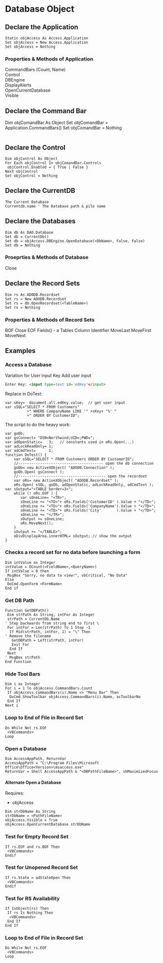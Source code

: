 # Database Object

## Declare the Application
```vbscript
Static objAccess As Access.Application
Set objAccess = New Access.Application
Set objAccess = Nothing
```

### Properties & Methods of Application
CommandBars (Count, Name)  
Control  
DBEngine  
DisplayAlerts  
OpenCurrentDatabase  
Visible  

## Declare the Command Bar
Dim objComandBar As Object
Set objComandBar = Application.CommandBars(<MenuName>)
Set objComandBar = Nothing
```vbscript
```

## Declare the Control
```vbscript
Dim objControl As Object
For Each objControl In objComandBar.Controls
 objControl.Enabled = { True | False }
Next objControl
Set objControl = Nothing
```

## Declare the CurrentDB
```vbscript
The Current Database
Currentdb.name ' The Database path & pile name
```

## Declare the Databases
```vbscript
Dim db As DAO.Database
Set db = CurrentDb()
Set db = objAccess.DBEngine.OpenDatabase(<DbName>, False, False)
Set db = Nothing
```

### Proeprties & Methods of Database
Close

## Declare the Record Sets
```vbscript
Dim rs As ADODB.Recordset
Set rs = New ADODB.Recordset
Set rs = db.OpenRecordset(<TableName>)
Set rs = Nothing
```

### Properties & Methods of Record Sets
BOF
Close
EOF
Fields() - a Tables Column Identifier
MoveLast
MoveFirst
MoveNext

## Examples

### Access a Database

Variation for User input Key
Add user input
```html
Enter Key: <input type=text id='edKey'</input>
```
Replace in DoTest:
```vbscript
var sKey=  document.all.edKey.value;  // get user input
var sSQL="SELECT * FROM Customers"
          +" WHERE CompanyName LIKE '" +sKey+ "%' "
          +" ORDER BY CustomerID"; 
```

The script to do the heavy work:
```vbscript
var goDb;
var gsConnect= "DSN=Northwind;UID=;PWD=";  
var adOpenStatic=   3;   // constants used in oRs.Open(...)
var adLockReadOnly= 1;
var adCmdText=      1;
function DoTest() {
	var sSQL="SELECT * FROM Customers ORDER BY CustomerID";
	//--------------------------------------- open the db connection
	goDb= new ActiveXObject( "ADODB.Connection" );
	goDb.Open( gsConnect );
	//---------------------------------------- open the recordset
	var oRs= new ActiveXObject( "ADODB.Recordset" );
	oRs.Open( sSQL, goDb, adOpenStatic, adLockReadOnly, adCmdText );
var sOutput="<TABLE border=3>";
	while (! oRs.EOF ) {
	   var sOneLine= "<TR>";
	   sOneLine += "<TD>"+ oRs.Fields('CustomerID' ).Value + "</TD>";
	   sOneLine += "<TD>"+ oRs.Fields('CompanyName').Value + "</TD>";
	   sOneLine += "<TD>"+ oRs.Fields('City'       ).Value + "</TD>";
	   sOneLine += "</TR>";
	   sOutput += sOneLine;
	   oRs.MoveNext();
	}
	sOutput += "</TABLE>";
	oDivDisplayArea.innerHTML= sOutput; // show the output
}
```

### Checks a record set for no data before launching a form
```vbscript
Dim intValue as Integer
intValue = DCount(<FieldName>,<QueryName>)
If intValue = 0 then
 MsgBox "Sorry, no data to view!", vbCritical, "No Data"
Else
 DoCmd.OpenForm <FormName>
End if 
```

### Get DB Path
```vbscript
Function GetDBPath()
 Dim strPath As String, intFor As Integer
 strPath = CurrentDb.Name
' Step backwards from string end to first \
 For intFor = Len(strPath) To 1 Step -1
  If Mid(strPath, intFor, 1) = "\" Then
' Remove the filename
   GetDBPath = Left(strPath, intFor)
   Exit For
  End If
 Next
' MsgBox strPath
End Function
```

### Hide Tool Bars
```vbscript
Dim i as Integer
For i = 1 To objAccess.CommandBars.Count
 If objAccess.CommandBars(i).Name <> "Menu Bar" Then
  DoCmd.ShowToolbar objAccess.CommandBars(i).Name, acToolbarNo
 End If
Next i
```

### Loop to End of File in Record Set
```vbscript
Do While Not rs.EOF
 <VBCommands>
Loop
```

### Open a Database
```vbscript
Dim AccessAppPath, ReturnVar
AccessAppPath = "C:\Program Files\Microsoft Office\Office<Version>\msaccess.exe"
ReturnVar = Shell AccessAppPath & "<DBPathFileName>", vbMaximizedFocus
```
#### Alternate Open a Database
Requires:
- objAccess

```vbscript
Dim strDbName As String 
strDbName = <PathFileName>
objAccess.Visible = True
objAccess.OpenCurrentDatabase strDbName
```

### Test for Empty Record Set
```vbscript
If rs.EOF and rs.BOF Then
 <VBCommands>
Endif
```

### Test for Unopened Record Set
```vbscript
If rs.State = adStateOpen Then
 <VBCommands>
Endif
```

### Test for RS Availability
```vbscript
If IsObject(rs) Then
 If rs Is Nothing Then
  <VBCommands>
 End If
End If
```

### Loop to End of File in Record Set
```vbscript
Do While Not rs.EOF
 <VBCommands>
Loop
```

